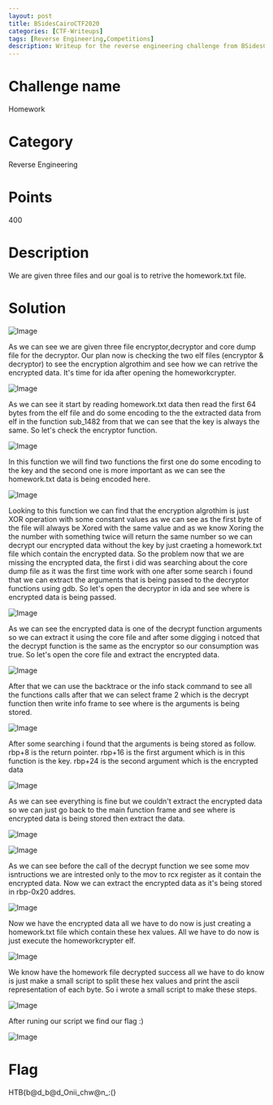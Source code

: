 ```yaml
---
layout: post
title: BSidesCairoCTF2020
categories: [CTF-Writeups]
tags: [Reverse Engineering,Competitions]
description: Writeup for the reverse engineering challenge from BSidesCairoCTF.
---
```

# Challenge name
Homework
# Category
Reverse Engineering
# Points
400
# Description
We are given three files and our goal is to retrive the homework.txt file.
# Solution

![Image](https://raw.githubusercontent.com/joezid/joezid.github.io/master/Images/BsidesCTF2020/1.png)

As we can see we are given three file encryptor,decryptor and core dump file for the decryptor.
Our plan now is checking the two elf files (encryptor & decryptor) to see the encryption algrothim and see how we can retrive the encrypted data.
It's time for ida after opening the homeworkcrypter.

![Image](https://raw.githubusercontent.com/joezid/joezid.github.io/master/Images/BsidesCTF2020/2.png)

As we can see it start by reading homework.txt data then read the first 64 bytes from the elf file and do some encoding to the the extracted data from elf in the function sub_1482 from that we can see that the key is always the same.
So let's check the encryptor function.

![Image](https://raw.githubusercontent.com/joezid/joezid.github.io/master/Images/BsidesCTF2020/3.png)

In this function we will find two functions the first one do some encoding to the key and the second one is more important as we can see the homework.txt data is being encoded here.

![Image](https://raw.githubusercontent.com/joezid/joezid.github.io/master/Images/BsidesCTF2020/4.png)

Looking to this function we can find that the encryption algrothim is just XOR operation with some constant values as we can see as the first byte of the file will always be Xored with the same value and as we know Xoring the the number with something twice will return the same number so we can decrypt our encrypted data without the key by just craeting a homework.txt file which contain the encrypted data. 
So the problem now that we are missing the encrypted data, the first i did  was searching about the core dump file as it was the first time work with one after some search i found that we can extract the arguments that is being passed to the decryptor functions using gdb.
So let's open the decryptor in ida and see where is encrypted data is being passed.

![Image](https://raw.githubusercontent.com/joezid/joezid.github.io/master/Images/BsidesCTF2020/5.png)

As we can see the encrypted data is one of the decrypt function arguments so we can extract it using the core file and after some digging i notced that the decrypt function is the same as the encryptor so our consumption was true.
So let's open the core file and extract the encrypted data.

![Image](https://raw.githubusercontent.com/joezid/joezid.github.io/master/Images/BsidesCTF2020/6.png)

After that we can use the backtrace or the info stack command to see all the functions calls after that we can select frame 2 which is the decrypt function then write info frame to see where is the arguments is being stored.

![Image](https://raw.githubusercontent.com/joezid/joezid.github.io/master/Images/BsidesCTF2020/7.png)

After some searching i found that the arguments is being stored as follow.
rbp+8 is the return pointer.
rbp+16 is the first argument which is in this function is the key.
rbp+24 is the second argument which is the encrypted data

![Image](https://raw.githubusercontent.com/joezid/joezid.github.io/master/Images/BsidesCTF2020/8.png)

As we can see everything is fine but we couldn't extract the encrypted data so we can just go back to the main function frame and see where is encrypted data is being stored then extract the data.

![Image](https://raw.githubusercontent.com/joezid/joezid.github.io/master/Images/BsidesCTF2020/9.png)

![Image](https://raw.githubusercontent.com/joezid/joezid.github.io/master/Images/BsidesCTF2020/10.png)

As we can see before the call of the decrypt function we see some mov isntructions we are intrested only to the mov to rcx register as it contain the encrypted data.
Now we can extract the encrypted data as it's being stored in rbp-0x20 addres.

![Image](https://raw.githubusercontent.com/joezid/joezid.github.io/master/Images/BsidesCTF2020/11.png)

Now we have the encrypted data all we have to do now is just creating a homework.txt file which contain these hex values.
All we have to do now is just execute the homeworkcrypter elf.

![Image](https://raw.githubusercontent.com/joezid/joezid.github.io/master/Images/BsidesCTF2020/12.png)

We know have the homework file decrypted success all we have to do know is just make a small script to split these hex values and print the ascii representation of each byte.
So i wrote a small script to make these steps.

![Image](https://raw.githubusercontent.com/joezid/joezid.github.io/master/Images/BsidesCTF2020/13.png)

After runing our script we find our flag :)

![Image](https://raw.githubusercontent.com/joezid/joezid.github.io/master/Images/BsidesCTF2020/14.png)

# Flag

HTB{b@d_b@d_Onii_chw@n_:(}
